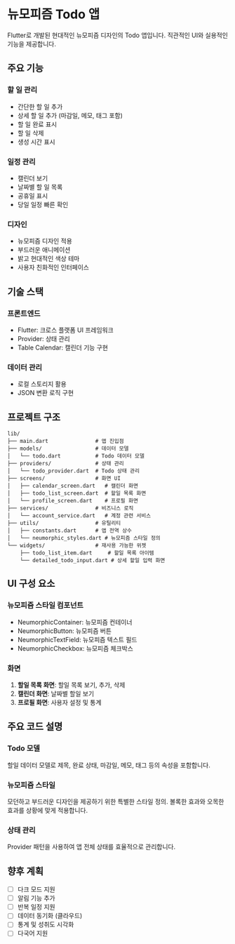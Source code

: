 # 뉴모피즘 Todo 앱

Flutter로 개발된 현대적인 뉴모피즘 디자인의 Todo 앱입니다. 직관적인 UI와 실용적인 기능을 제공합니다.

## 주요 기능

### 할 일 관리
- 간단한 할 일 추가
- 상세 할 일 추가 (마감일, 메모, 태그 포함)
- 할 일 완료 표시
- 할 일 삭제
- 생성 시간 표시

### 일정 관리
- 캘린더 보기
- 날짜별 할 일 목록
- 공휴일 표시
- 당일 일정 빠른 확인

### 디자인
- 뉴모피즘 디자인 적용
- 부드러운 애니메이션
- 밝고 현대적인 색상 테마
- 사용자 친화적인 인터페이스

## 기술 스택

### 프론트엔드
- Flutter: 크로스 플랫폼 UI 프레임워크
- Provider: 상태 관리
- Table Calendar: 캘린더 기능 구현

### 데이터 관리
- 로컬 스토리지 활용
- JSON 변환 로직 구현

## 프로젝트 구조

```
lib/
├── main.dart               # 앱 진입점
├── models/                 # 데이터 모델
│   └── todo.dart           # Todo 데이터 모델
├── providers/              # 상태 관리
│   └── todo_provider.dart  # Todo 상태 관리
├── screens/                # 화면 UI
│   ├── calendar_screen.dart   # 캘린더 화면
│   ├── todo_list_screen.dart  # 할일 목록 화면
│   └── profile_screen.dart    # 프로필 화면
├── services/               # 비즈니스 로직
│   └── account_service.dart   # 계정 관련 서비스
├── utils/                  # 유틸리티
│   ├── constants.dart      # 앱 전역 상수
│   └── neumorphic_styles.dart # 뉴모피즘 스타일 정의
└── widgets/                # 재사용 가능한 위젯
    ├── todo_list_item.dart     # 할일 목록 아이템
    └── detailed_todo_input.dart # 상세 할일 입력 화면
```

## UI 구성 요소

### 뉴모피즘 스타일 컴포넌트
- NeumorphicContainer: 뉴모피즘 컨테이너
- NeumorphicButton: 뉴모피즘 버튼
- NeumorphicTextField: 뉴모피즘 텍스트 필드
- NeumorphicCheckbox: 뉴모피즘 체크박스

### 화면
1. **할일 목록 화면**: 할일 목록 보기, 추가, 삭제
2. **캘린더 화면**: 날짜별 할일 보기
3. **프로필 화면**: 사용자 설정 및 통계

## 주요 코드 설명

### Todo 모델
할일 데이터 모델로 제목, 완료 상태, 마감일, 메모, 태그 등의 속성을 포함합니다.

### 뉴모피즘 스타일
모던하고 부드러운 디자인을 제공하기 위한 특별한 스타일 정의. 볼록한 효과와 오목한 효과를 상황에 맞게 적용합니다.

### 상태 관리
Provider 패턴을 사용하여 앱 전체 상태를 효율적으로 관리합니다.

## 향후 계획

- [ ] 다크 모드 지원
- [ ] 알림 기능 추가
- [ ] 반복 일정 지원
- [ ] 데이터 동기화 (클라우드)
- [ ] 통계 및 성취도 시각화
- [ ] 다국어 지원